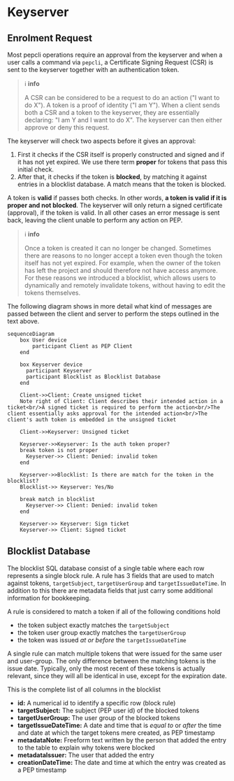 # Keyserver

## Enrolment Request
Most pepcli operations require an approval from the keyserver and when a user calls a command via `pepcli`, a Certificate 
Signing Request (CSR) is sent to the keyserver together with an authentication token.

> ℹ️ **info**
>
> A CSR can be considered to be a request to do an action ("I want to do X"). A token is a proof of identity
> ("I am Y"). When a client sends both a CSR and a token to the keyserver, they are essentially declaring:
> "I am Y and I want to do X". The keyserver can then either approve or deny this request.

The keyserver will check two aspects before it gives an approval:

1. First it checks if the CSR itself is properly constructed and signed and if it has not yet expired. We use there
   term __proper__ for tokens that pass this initial check.
1. After that, it checks if the token is __blocked__, by matching it against entries in a blocklist database.
   A match means that the token is blocked.

A token is __valid__ if passes both checks. In other words, **a token is valid if it is __proper__ and not __blocked__**.
The keyserver will only return a signed certificate (approval), if the token is valid. In all other cases an error 
message is sent back, leaving the client unable to perform any action on PEP.

> ℹ️ **info**
>
> Once a token is created it can no longer be changed. Sometimes there are reasons to no longer accept a token even 
> though the token itself has not yet expired. For example, when the owner of the token has left the project and should
> therefore not have access anymore. For these reasons we introduced a blocklist, which allows users to dynamically and
> remotely invalidate tokens, without having to edit the tokens themselves.

The following diagram shows in more detail what kind of messages are passed between the client and server to perform
the steps outlined in the text above.
```mermaid
sequenceDiagram
    box User device
        participant Client as PEP Client
    end

    box Keyserver device
      participant Keyserver
      participant Blocklist as Blocklist Database
    end

    Client->>Client: Create unsigned ticket
    Note right of Client: Client describes their intended action in a ticket<br/>A signed ticket is required to perform the action<br/>The client essentially asks approval for the intended action<br/>The client's auth token is embedded in the unsigned ticket

    Client->>Keyserver: Unsigned ticket

    Keyserver->>Keyserver: Is the auth token proper?
    break token is not proper
      Keyserver->> Client: Denied: invalid token
    end
    
    Keyserver->>Blocklist: Is there are match for the token in the blocklist?
    Blocklist->> Keyserver: Yes/No

    break match in blocklist
      Keyserver->> Client: Denied: invalid token
    end

    Keyserver->> Keyserver: Sign ticket
    Keyserver->> Client: Signed ticket
```

## Blocklist Database 

The blocklist SQL database consist of a single table where each row represents a single block rule.
A rule has 3 fields that are used to match against tokens, `targetSubject`, `targetUserGroup` and `targetIssueDateTime`.
In addition to this there are metadata fields that just carry some additional information for bookkeeping.

A rule is considered to match a token if all of the following conditions hold
- the token subject exactly matches the `targetSubject`
- the token user group exactly matches the `targetUserGroup`
- the token was issued _at or before_ the `targetIssueDateTime`

A single rule can match multiple tokens that were issued for the same user and user-group. The only difference between
the matching tokens is the issue date. Typically, only the most recent of these tokens is actually relevant, since they
will all be identical in use, except for the expiration date.

This is the complete list of all columns in the blocklist 
- **id:** A numerical id to identify a specific row (block rule)
- **targetSubject:** The subject (PEP user id) of the blocked tokens
- **targetUserGroup:** The user group of the blocked tokens
- **targetIssueDateTime:** A date and time that is _equal to_ or _after_ the time and date at which the target tokens
  mere created, as PEP timestamp
- **metadataNote:** Freeform text written by the person that added the entry to the table
  to explain why tokens were blocked
- **metadataIssuer:** The user that added the entry
- **creationDateTime:** The date and time at which the entry was created as a PEP timestamp

